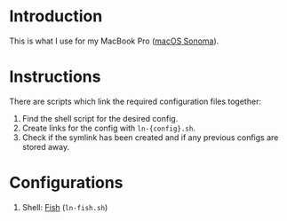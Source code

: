 # Introduction

This is what I use for my MacBook Pro ([macOS Sonoma](https://www.apple.com/macos/sonoma/)).

# Instructions

There are scripts which link the required configuration files together:

1. Find the shell script for the desired config.
2. Create links for the config with `ln-{config}.sh`.
3. Check if the symlink has been created and if any previous configs are stored away.

# Configurations

1. Shell: [Fish](https://fishshell.com) (`ln-fish.sh`)


